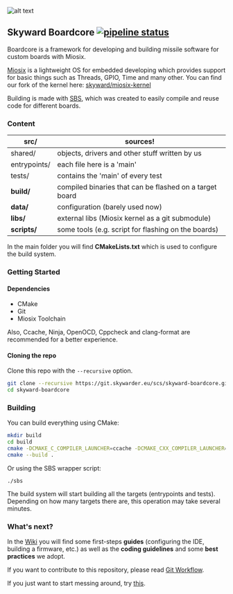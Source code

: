![alt text](https://avatars2.githubusercontent.com/u/8077370?s=200&v=4)

Skyward Boardcore
[![pipeline status](https://git.skywarder.eu/scs/skyward-boardcore/badges/master/pipeline.svg)](https://git.skywarder.eu/scs/skyward-boardcore/commits/master)
-------------

Boardcore is a framework for developing and building missile software for custom boards with Miosix.

[Miosix](https://miosix.org/) is a lightweight OS for embedded developing which provides support for basic things such as Threads, GPIO, Time and many other. You can find our fork of the kernel here: [skyward/miosix-kernel](https://git.skywarder.eu/scs/miosix-kernel)

Building is made with [SBS](https://git.skywarder.eu/scs/skyward-boardcore/wikis/Skyward-Build-System-(SBS)), which was created to easily compile and reuse code for different boards.

### Content

| **src/**     | sources!                                                |
| ------------ | ------------------------------------------------------- |
| shared/      | objects, drivers and other stuff written by us          |
| entrypoints/ | each file here is a 'main'                              |
| tests/       | contains the 'main' of every test                       |
| **build/**   | compiled binaries that can be flashed on a target board |
| **data/**    | configuration (barely used now)                         |
| **libs/**    | external libs (Miosix kernel as a git submodule)        |
| **scripts/** | some tools (e.g. script for flashing on the boards)     |

In the main folder you will find **CMakeLists.txt** which is used to configure the build system.

### Getting Started

#### Dependencies

* CMake
* Git
* Miosix Toolchain

Also, Ccache, Ninja, OpenOCD, Cppcheck and clang-format are recommended for a better experience.

#### Cloning the repo

Clone this repo with the `--recursive` option.
```sh
git clone --recursive https://git.skywarder.eu/scs/skyward-boardcore.git
cd skyward-boardcore
```

### Building

You can build everything using CMake:
```sh
mkdir build
cd build
cmake -DCMAKE_C_COMPILER_LAUNCHER=ccache -DCMAKE_CXX_COMPILER_LAUNCHER=ccache -DCMAKE_TOOLCHAIN_FILE=../libs/miosix-kernel/miosix/_tools/toolchain.cmake -GNinja ..
cmake --build .
```

Or using the SBS wrapper script:
```
./sbs
```

The build system will start building all the targets (entrypoints and tests). Depending on how many targets there are, this operation may take several minutes.

### What's next?

In the [Wiki](https://git.skywarder.eu/scs/skyward-boardcore/wikis/home) you will find some first-steps **guides** (configuring the IDE, building a firmware, etc.) as well as the **coding guidelines** and some **best practices** we adopt.

If you want to contribute to this repository, please read [Git Workflow](https://git.skywarder.eu/scs/skyward-boardcore/wikis/Git-Workflow).

If you just want to start messing around, try [this](https://git.skywarder.eu/scs/skyward-boardcore/wikis/Boardcore-Quick-Start).
